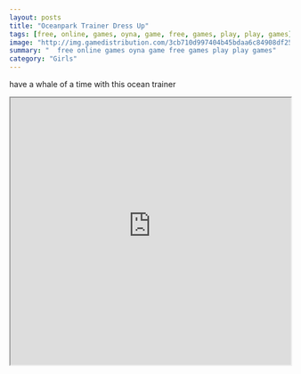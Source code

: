 ```yaml
---
layout: posts
title: "Oceanpark Trainer Dress Up"
tags: [free, online, games, oyna, game, free, games, play, play, games]
image: "http://img.gamedistribution.com/3cb710d997404b45bdaa6c84908df25d.jpg"
summary: "  free online games oyna game free games play play games"
category: "Girls"
---
```


have a whale of a time with this ocean trainer

<iframe width="100%" height="480px;" src="http://flash.gamedistribution.com?game=3cb710d997404b45bdaa6c84908df25d"></iframe>